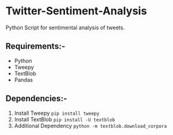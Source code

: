 # Twitter-Sentiment-Analysis

Python Script for sentimental analysis of tweets.

## Requirements:-
* Python
* Tweepy
* TextBlob
* Pandas

## Dependencies:-
1. Install Tweepy `pip install tweepy`
2. Install TextBlob `pip install -U textblob`
3. Additional Dependency `python -m textblob.download_corpora`


